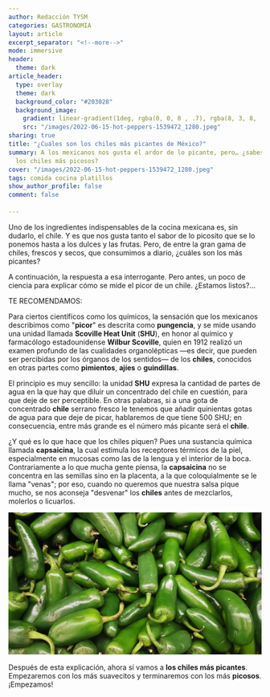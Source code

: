```yaml
---
author: Redacción TYSM
categories: GASTRONOMIA
layout: article
excerpt_separator: "<!--more-->"
mode: immersive
header:
  theme: dark
article_header:
  type: overlay
  theme: dark
  background_color: "#203028"
  background_image:
    gradient: linear-gradient(1deg, rgba(0, 0, 0 , .7), rgba(8, 3, 8, .9))
    src: "/images/2022-06-15-hot-peppers-1539472_1280.jpeg"
sharing: true
title: "¿Cuáles son los chiles más picantes de México?"
summary: A los mexicanos nos gusta el ardor de lo picante, pero… ¿sabes cuáles son
  los chiles más picosos?
cover: "/images/2022-06-15-hot-peppers-1539472_1280.jpeg"
tags: comida cocina platillos
show_author_profile: false
comment: false

---
```

Uno de los ingredientes indispensables de la cocina mexicana es, sin dudarlo, el chile. Y es que nos gusta tanto el sabor de lo picosito que se lo ponemos hasta a los dulces y las frutas. Pero, de entre la gran gama de chiles, frescos y secos, que consumimos a diario, ¿cuáles son los más picantes?

A continuación, la respuesta a esa interrogante. Pero antes, un poco de ciencia para explicar cómo se mide el picor de un chile. ¿Estamos listos?…

TE RECOMENDAMOS:

Para ciertos científicos como los químicos, la sensación que los mexicanos describimos como "**picor**" es descrita como **pungencia**, y se mide usando una unidad llamada **Scoville Heat Unit** (**SHU**), en honor al químico y farmacólogo estadounidense **Wilbur Scoville**, quien en 1912 realizó un examen profundo de las cualidades organolépticas —es decir, que pueden ser percibidas por los órganos de los sentidos— de los **chiles**, conocidos en otras partes como **pimientos**, **ajíes** o **guindillas**.

El principio es muy sencillo: la unidad **SHU** expresa la cantidad de partes de agua en la que hay que diluir un concentrado del chile en cuestión, para que deje de ser perceptible. En otras palabras, si a una gota de concentrado **chile** serrano fresco le tenemos que añadir quinientas gotas de agua para que deje de picar, hablaremos de que tiene 500 SHU; en consecuencia, entre más grande es el número más picante será el **chile**.

¿Y qué es lo que hace que los chiles piquen? Pues una sustancia química llamada **capsaicina**, la cual estimula los receptores térmicos de la piel, especialmente en mucosas como las de la lengua y el interior de la boca. Contrariamente a lo que mucha gente piensa, la **capsaicina** no se concentra en las semillas sino en la placenta, a la que coloquialmente se le llama "venas"; por eso, cuando no queremos que nuestra salsa pique mucho, se nos aconseja "desvenar" los **chiles** antes de mezclarlos, molerlos o licuarlos.

![](/images/2022-06-15-jalapenos-1320629_1280.jpeg)

Después de esta explicación, ahora sí vamos a **los chiles más picantes**. Empezaremos con los más suavecitos y terminaremos con los más **picosos**. ¡Empezamos!